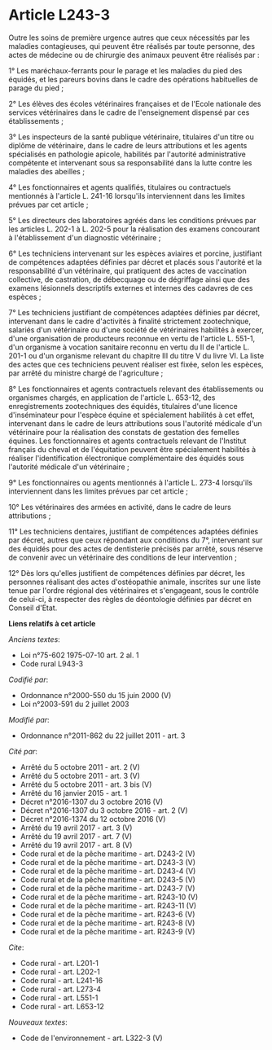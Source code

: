 # Article L243-3

Outre les soins de première urgence autres que ceux nécessités par les maladies contagieuses, qui peuvent être réalisés par
toute personne, des actes de médecine ou de chirurgie des animaux peuvent être réalisés par : 

1° Les maréchaux-ferrants pour le parage et les maladies du pied des équidés, et les pareurs bovins dans le cadre des
opérations habituelles de parage du pied ; 

2° Les élèves des écoles vétérinaires françaises et de l'Ecole nationale des services vétérinaires dans le cadre de
l'enseignement dispensé par ces établissements ; 

3° Les inspecteurs de la santé publique vétérinaire, titulaires d'un titre ou diplôme de vétérinaire, dans le cadre de leurs
attributions et les agents spécialisés en pathologie apicole, habilités par l'autorité administrative compétente et
intervenant sous sa responsabilité dans la lutte contre les maladies des abeilles ; 

4° Les fonctionnaires et agents qualifiés, titulaires ou contractuels mentionnés à l'article L. 241-16 lorsqu'ils
interviennent dans les limites prévues par cet article ; 

5° Les directeurs des laboratoires agréés dans les conditions prévues par les articles L. 202-1 à L. 202-5 pour la
réalisation des examens concourant à l'établissement d'un diagnostic vétérinaire ; 

6° Les techniciens intervenant sur les espèces aviaires et porcine, justifiant de compétences adaptées définies par décret et
placés sous l'autorité et la responsabilité d'un vétérinaire, qui pratiquent des actes de vaccination collective, de
castration, de débecquage ou de dégriffage ainsi que des examens lésionnels descriptifs externes et internes des cadavres de
ces espèces ; 

7° Les techniciens justifiant de compétences adaptées définies par décret, intervenant dans le cadre d'activités à finalité
strictement zootechnique, salariés d'un vétérinaire ou d'une société de vétérinaires habilités à exercer, d'une organisation
de producteurs reconnue en vertu de l'article L. 551-1, d'un organisme à vocation sanitaire reconnu en vertu du II de
l'article L. 201-1 ou d'un organisme relevant du chapitre III du titre V du livre VI. La liste des actes que ces techniciens
peuvent réaliser est fixée, selon les espèces, par arrêté du ministre chargé de l'agriculture ;

8° Les fonctionnaires et agents contractuels relevant des établissements ou organismes chargés, en application de l'article
L. 653-12, des enregistrements zootechniques des équidés, titulaires d'une licence d'inséminateur pour l'espèce équine et
spécialement habilités à cet effet, intervenant dans le cadre de leurs attributions sous l'autorité médicale d'un vétérinaire
pour la réalisation des constats de gestation des femelles équines. Les fonctionnaires et agents contractuels relevant de
l'Institut français du cheval et de l'équitation peuvent être spécialement habilités à réaliser l'identification électronique
complémentaire des équidés sous l'autorité médicale d'un vétérinaire ; 

9° Les fonctionnaires ou agents mentionnés à l'article L. 273-4 lorsqu'ils interviennent dans les limites prévues par cet
article ;

10° Les vétérinaires des armées en activité, dans le cadre de leurs attributions ;

11° Les techniciens dentaires, justifiant de compétences adaptées définies par décret, autres que ceux répondant aux
conditions du 7°, intervenant sur des équidés pour des actes de dentisterie précisés par arrêté, sous réserve de convenir
avec un vétérinaire des conditions de leur intervention ;

12° Dès lors qu'elles justifient de compétences définies par décret, les personnes réalisant des actes d'ostéopathie animale,
inscrites sur une liste tenue par l'ordre régional des vétérinaires et s'engageant, sous le contrôle de celui-ci, à respecter
des règles de déontologie définies par décret en Conseil d'Etat.

**Liens relatifs à cet article**

_Anciens textes_:

  - Loi n°75-602 1975-07-10 art. 2 al. 1
  - Code rural L943-3

_Codifié par_:

  - Ordonnance n°2000-550 du 15 juin 2000 (V)
  - Loi n°2003-591 du 2 juillet 2003

_Modifié par_:

  - Ordonnance n°2011-862 du 22 juillet 2011 - art. 3

_Cité par_:

  - Arrêté du 5 octobre 2011 - art. 2 (V)
  - Arrêté du 5 octobre 2011 - art. 3 (V)
  - Arrêté du 5 octobre 2011 - art. 3 bis (V)
  - Arrêté du 16 janvier 2015 - art. 1
  - Décret n°2016-1307 du 3 octobre 2016 (V)
  - Décret n°2016-1307 du 3 octobre 2016 - art. 2 (V)
  - Décret n°2016-1374 du 12 octobre 2016 (V)
  - Arrêté du 19 avril 2017 - art. 3 (V)
  - Arrêté du 19 avril 2017 - art. 7 (V)
  - Arrêté du 19 avril 2017 - art. 8 (V)
  - Code rural et de la pêche maritime - art. D243-2 (V)
  - Code rural et de la pêche maritime - art. D243-3 (V)
  - Code rural et de la pêche maritime - art. D243-4 (V)
  - Code rural et de la pêche maritime - art. D243-5 (V)
  - Code rural et de la pêche maritime - art. D243-7 (V)
  - Code rural et de la pêche maritime - art. R243-10 (V)
  - Code rural et de la pêche maritime - art. R243-11 (V)
  - Code rural et de la pêche maritime - art. R243-6 (V)
  - Code rural et de la pêche maritime - art. R243-8 (V)
  - Code rural et de la pêche maritime - art. R243-9 (V)

_Cite_:

  - Code rural - art. L201-1
  - Code rural - art. L202-1
  - Code rural - art. L241-16
  - Code rural - art. L273-4
  - Code rural - art. L551-1
  - Code rural - art. L653-12

_Nouveaux textes_:

  - Code de l'environnement - art. L322-3 (V)
